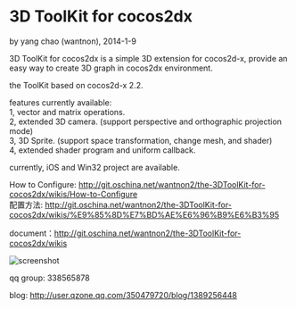 3D ToolKit for cocos2dx
==========
by yang chao (wantnon), 2014-1-9  

3D ToolKit for cocos2dx is a simple 3D extension for cocos2d-x, provide an easy way to create 3D graph in cocos2dx environment.  
  
the ToolKit based on cocos2d-x 2.2.
   
features currently available:  
1, vector and matrix operations.  
2, extended 3D camera. (support perspective and orthographic projection mode)  
3, 3D Sprite. (support space transformation, change mesh, and shader)   
4, extended shader program and uniform callback.  
   
currently, iOS and Win32 project are available.  
  
How to Configure: http://git.oschina.net/wantnon2/the-3DToolKit-for-cocos2dx/wikis/How-to-Configure  
配置方法: http://git.oschina.net/wantnon2/the-3DToolKit-for-cocos2dx/wikis/%E9%85%8D%E7%BD%AE%E6%96%B9%E6%B3%95  
  
document：http://git.oschina.net/wantnon2/the-3DToolKit-for-cocos2dx/wikis  
  
![screenshot](https://raw.github.com/wantnon2/3DToolKit-for-cocos2dx/master/screenshots/test1.png)  
  
qq group: 338565878   
  
blog: http://user.qzone.qq.com/350479720/blog/1389256448